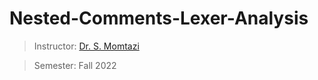 # Nested-Comments-Lexer-Analysis

> Instructor: [Dr. S. Momtazi](https://scholar.google.nl/citations?user=N-WqXykAAAAJ&hl=en)

> Semester: Fall 2022
